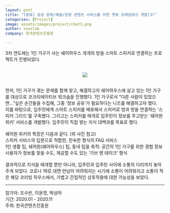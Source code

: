 ```yaml
---
layout: post
title: "[종료] 공공 문화/예술/관광 콘텐츠 서비스를 위한 챗봇 프레임워크 개발(3)"
categories: [Project]
image: assets/images/project/chat3.png
author: snuxlab
company: 한국콘텐츠진흥원

---
```


<p>3차 연도에는 1인 가구가 사는 쉐어하우스 개개의 방을 스마트 스피커로 연결하는 프로젝트가 진행되었다.<br>
<br>
<p align="center"><img src="{{site.baseurl}}/assets/images/project/chat3.png"></p>
<br>
먼저, 1인 가구가 겪는 문제를 함께 찾고, 해결하고자 쉐어하우스에 살고 있는 1인 가구를 대상으로 코크리에이티브 워크숍을 진행했다. 1인 가구로서 “다른 사람이 있었으면…”싶은 순간들을 수집해, 그중 ‘정보 공유’가 필요하다는 니즈를 해결하고자 했다. <br>
이를 바탕으로, 입주민에게 스마트 스피커를 배포해서 스피커로 방과 방을 연결하는 ‘스피커 그리드’를 구축했다. 그리고는 스피커를 매개로 입주민이 정보를 주고받는 ‘쉐어원 위키’ 서비스를 개발했다. 입주민이 직접 쌓는 지식 대백과를 목표로 했다. <br>
<br>
쉐어원 위키의 특징은 다음과 같다. (위 사진 참고)<br>
스피커 서비스의 입문으로 적합한, 친숙한 형식의 FAQ 서비스<br> 
1인 생활 팁, 쉐어원(쉐어하우스) 팁, 동네 팁을 축적: 공간의 1인 가구를 위한 경험 정보<br> 
사용자가 정보를 찾을 수도, 제공할 수도 있는 ‘기브 앤 테이크’ 형식 <br>
<br>
결과적으로 지식을 매개할 뿐만 아니라, 입주민과 입주민 사이에 소통의 다리까지 놓아주게 되었다. 코로나 19로 대면 만남이 어려워지는 시기에 소통이 어려워지고 소통이 적은 해당 코리빙 하우스에서, 가볍고 간접적인 상호작용에 대한 가능성을 보았다.
<br>
</p>

<hr>
참가자: 조수빈, 이윤영, 박상아<br>
기간: 2020.01 - 2020.11<br>
주최: 한국콘텐츠진흥원
